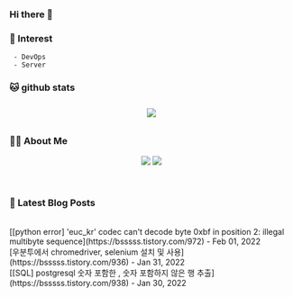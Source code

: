 
### Hi there 👋   

### 📖   Interest   
     - DevOps   
     - Server  

###  🐱 github stats  

<div id="main" align="center">
    <img src="https://github-readme-stats.vercel.app/api?username=qpyu66&hide=stars,contribs&count_private=true&show_icons=true"
        style="height: auto; margin-left: 20px; margin-right: 20px; padding: 10px;"/>
</div>

###  💁‍♀️ About Me  
<p align="center">
    <a href="https://bsssss.tistory.com/"><img src="https://img.shields.io/badge/Blog-FF5722?style=flat-square&logo=Blogger&logoColor=white"/></a>
    <a href="mailto:qpyu66@gmail.com"><img src="https://img.shields.io/badge/Gmail-d14836?style=flat-square&logo=Gmail&logoColor=white&link=qpyu66@gmail.com"/></a>
</p>

<br>

### 📕 Latest Blog Posts   
<br>
[[python error] 'euc_kr' codec can't decode byte 0xbf in position 2: illegal multibyte sequence](https://bsssss.tistory.com/972) - Feb 01, 2022<br>
[우분투에서 chromedriver, selenium 설치 및 사용](https://bsssss.tistory.com/936) - Jan 31, 2022<br>
[[SQL] postgresql 숫자 포함한 , 숫자 포함하지 않은 행 추출](https://bsssss.tistory.com/938) - Jan 30, 2022<br>
